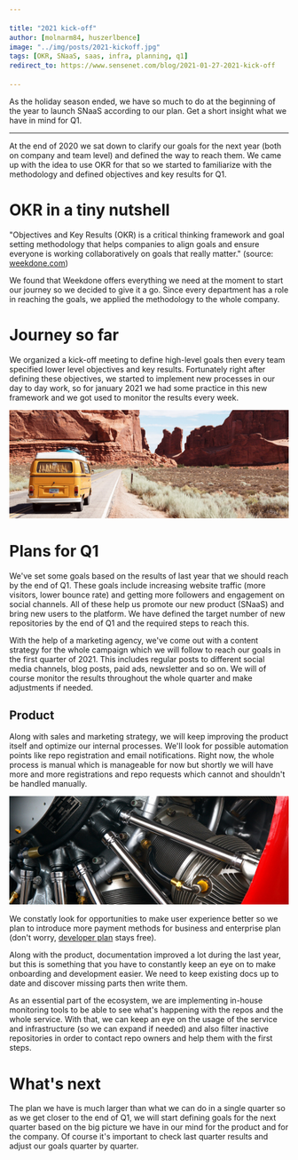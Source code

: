 ```yaml
---

title: "2021 kick-off"
author: [molnarm84, huszerlbence]
image: "../img/posts/2021-kickoff.jpg"
tags: [OKR, SNaaS, saas, infra, planning, q1]
redirect_to: https://www.sensenet.com/blog/2021-01-27-2021-kick-off

---
```


As the holiday season ended, we have so much to do at the beginning of the year to launch SNaaS according to our plan. Get a short insight what we have in mind for Q1.

---

At the end of 2020 we sat down to clarify our goals for the next year (both on company and team level) and defined the way to reach them. We came up with the idea to use OKR for that so we started to familiarize with the methodology and defined objectives and key results for Q1.

# OKR in a tiny nutshell

"Objectives and Key Results (OKR) is a critical thinking framework and goal setting methodology that helps companies to align goals and ensure everyone is working collaboratively on goals that really matter." (source: [weekdone.com](https://weekdone.com))

We found that Weekdone offers everything we need at the moment to start our journey so we decided to give it a go. Since every department has a role in reaching the goals, we applied the methodology to the whole company.

# Journey so far

We organized a kick-off meeting to define high-level goals then every team specified lower level objectives and key results. Fortunately right after defining these objectives, we started to implement new processes in our day to day work, so for january 2021 we had some practice in this new framework and we got used to monitor the results every week.

<p align="center">
<img src="/img/posts/minivan.jpg">
</p>

# Plans for Q1

We've set some goals based on the results of last year that we should reach by the end of Q1. These goals include increasing website traffic (more visitors, lower bounce rate) and getting more followers and engagement on social channels. All of these help us promote our new product (SNaaS) and bring new users to the platform. We have defined the target number of new repositories by the end of Q1 and the required steps to reach this.

With the help of a marketing agency, we've come out with a content strategy for the whole campaign which we will follow to reach our goals in the first quarter of 2021. This includes regular posts to different social media channels, blog posts, paid ads, newsletter and so on. We will of course monitor the results throughout the whole quarter and make adjustments if needed.

## Product

Along with sales and marketing strategy, we will keep improving the product itself and optimize our internal processes.
We'll look for possible automation points like repo registration and email notifications. Right now, the whole process is manual which is manageable for now but shortly we will have more and more registrations and repo requests which cannot and shouldn't be handled manually.

<p align="center">
<img src="/img/posts/plane_engine.jpg">
</p>

We constatly look for opportunities to make user experience better so we plan to introduce more payment methods for business and enterprise plan (don't worry, [developer plan](https://www.sensenet.com/pricing) stays free).

Along with the product, documentation improved a lot during the last year, but this is something that you have to constantly keep an eye on to make onboarding and development easier. We need to keep existing docs up to date and discover missing parts then write them.

As an essential part of the ecosystem, we are implementing in-house monitoring tools to be able to see what's happening with the repos and the whole service. With that, we can keep an eye on the usage of the service and infrastructure (so we can expand if needed) and also filter inactive repositories in order to contact repo owners and help them with the first steps.

# What's next

The plan we have is much larger than what we can do in a single quarter so as we get closer to the end of Q1, we will start defining goals for the next quarter based on the big picture we have in our mind for the product and for the company. Of course it's important to check last quarter results and adjust our goals quarter by quarter.

